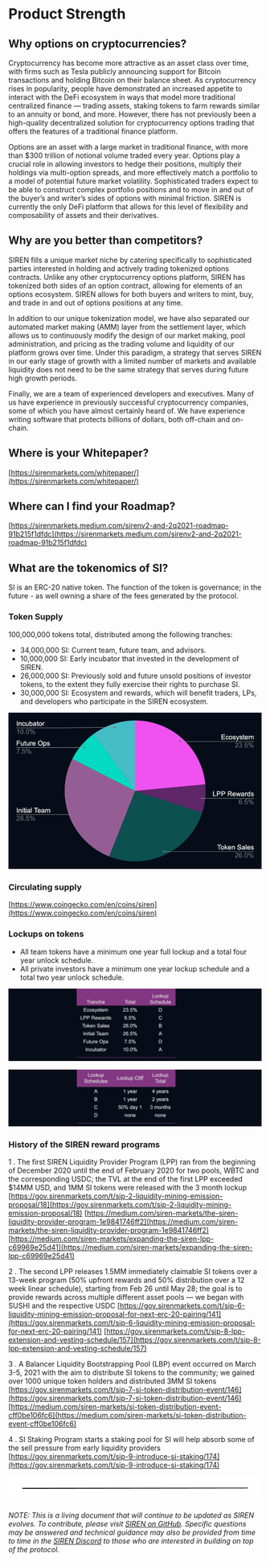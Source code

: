 # Product Strength

## Why options on cryptocurrencies?

Cryptocurrency has become more attractive as an asset class over time, with firms such as Tesla publicly announcing support for Bitcoin transactions and holding Bitcoin on their balance sheet. As cryptocurrency rises in popularity, people have demonstrated an increased appetite to interact with the DeFi ecosystem in ways that model more traditional centralized finance — trading assets, staking tokens to farm rewards similar to an annuity or bond, and more. However, there has not previously been a high-quality decentralized solution for cryptocurrency options trading that offers the features of a traditional finance platform.

Options are an asset with a large market in traditional finance, with more than $300 trillion of notional volume traded every year. Options play a crucial role in allowing investors to hedge their positions, multiply their holdings via multi-option spreads, and more effectively match a portfolio to a model of potential future market volatility. Sophisticated traders expect to be able to construct complex portfolio positions and to move in and out of the buyer’s and writer’s sides of options with minimal friction. SIREN is currently the only DeFi platform that allows for this level of flexibility and composability of assets and their derivatives.

## Why are you better than competitors?

SIREN fills a unique market niche by catering specifically to sophisticated parties interested in holding and actively trading tokenized options contracts. Unlike any other cryptocurrency options platform, SIREN has tokenized both sides of an option contract, allowing for elements of an options ecosystem. SIREN allows for both buyers and writers to mint, buy, and trade in and out of options positions at any time.

In addition to our unique tokenization model, we have also separated our automated market making \(AMM\) layer from the settlement layer, which allows us to continuously modify the design of our market making, pool administration, and pricing as the trading volume and liquidity of our platform grows over time. Under this paradigm, a strategy that serves SIREN in our early stage of growth with a limited number of markets and available liquidity does not need to be the same strategy that serves during future high growth periods.

Finally, we are a team of experienced developers and executives. Many of us have experience in previously successful cryptocurrency companies, some of which you have almost certainly heard of. We have experience writing software that protects billions of dollars, both off-chain and on-chain.

## Where is your Whitepaper?

[https://sirenmarkets.com/whitepaper/](https://sirenmarkets.com/whitepaper/)

## Where can I find your Roadmap?

[https://sirenmarkets.medium.com/sirenv2-and-2q2021-roadmap-91b215f1dfdc](https://sirenmarkets.medium.com/sirenv2-and-2q2021-roadmap-91b215f1dfdc)

## What are the tokenomics of SI?

SI is an ERC-20 native token. The function of the token is governance; in the future - as well owning a share of the fees generated by the protocol.

### Token Supply

100,000,000 tokens total, distributed among the following tranches:

* 34,000,000 SI: Current team, future team, and advisors.
* 10,000,000 SI: Early incubator that invested in the development of SIREN.
* 26,000,000 SI: Previously sold and future unsold positions of investor tokens, to the extent they fully exercise their rights to purchase SI.
* 30,000,000 SI: Ecosystem and rewards, which will benefit traders, LPs, and developers who participate in the SIREN ecosystem.

![](../.gitbook/assets/token-split.png)

### Circulating supply

[https://www.coingecko.com/en/coins/siren](https://www.coingecko.com/en/coins/siren)

### Lockups on tokens

* All team tokens have a minimum one year full lockup and a total four year unlock schedule.
* All private investors have a minimum one year lockup schedule and a total two year unlock schedule.

![](../.gitbook/assets/lockup-schedule-1.png)

![](../.gitbook/assets/lockup-schedule-2.png)

### History of the SIREN reward programs

1 . The first SIREN Liquidity Provider Program \(LPP\) ran from the beginning of December 2020 until the end of February 2020 for two pools, WBTC and the corresponding USDC; the TVL at the end of the first LPP exceeded $14MM USD, and 1MM SI tokens were released with the 3 month lockup [https://gov.sirenmarkets.com/t/sip-2-liquidity-mining-emission-proposal/18](https://gov.sirenmarkets.com/t/sip-2-liquidity-mining-emission-proposal/18) [https://medium.com/siren-markets/the-siren-liquidity-provider-program-1e9841746ff2](https://medium.com/siren-markets/the-siren-liquidity-provider-program-1e9841746ff2) [https://medium.com/siren-markets/expanding-the-siren-lpp-c69969e25d41](https://medium.com/siren-markets/expanding-the-siren-lpp-c69969e25d41)

2 . The second LPP releases 1.5MM immediately claimable SI tokens over a 13-week program \(50% upfront rewards and 50% distribution over a 12 week linear schedule\), starting from Feb 26 until May 28; the goal is to provide rewards across multiple different asset pools — we began with SUSHI and the respective USDC [https://gov.sirenmarkets.com/t/sip-6-liquidity-mining-emission-proposal-for-next-erc-20-pairing/141](https://gov.sirenmarkets.com/t/sip-6-liquidity-mining-emission-proposal-for-next-erc-20-pairing/141) [https://gov.sirenmarkets.com/t/sip-8-lpp-extension-and-vesting-schedule/157](https://gov.sirenmarkets.com/t/sip-8-lpp-extension-and-vesting-schedule/157)

3 . A Balancer Liquidity Bootstrapping Pool \(LBP\) event occurred on March 3-5, 2021 with the aim to distribute SI tokens to the community; we gained over 1000 unique token holders and distributed 3MM SI tokens [https://gov.sirenmarkets.com/t/sip-7-si-token-distribution-event/146](https://gov.sirenmarkets.com/t/sip-7-si-token-distribution-event/146) [https://medium.com/siren-markets/si-token-distribution-event-cff0be106fc6](https://medium.com/siren-markets/si-token-distribution-event-cff0be106fc6)

4 . SI Staking Program starts a staking pool for SI will help absorb some of the sell pressure from early liquidity providers [https://gov.sirenmarkets.com/t/sip-9-introduce-si-staking/174](https://gov.sirenmarkets.com/t/sip-9-introduce-si-staking/174)

![](../.gitbook/assets/image.png)

_NOTE: This is a living document that will continue to be updated as SIREN evolves. To contribute, please visit_ [_SIREN on GitHub_](https://github.com/sirenmarkets/core)_. Specific questions may be answered and technical guidance may also be provided from time to time in the_ [_SIREN Discord_](https://discord.gg/JMcDB52Y) _to those who are interested in building on top of the protocol._

